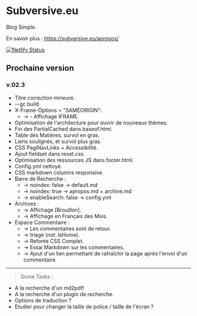 # Subversive.eu

Blog Simple.

En savoir plus :   <https://subversive.eu/apropos/>

[![Netlify Status](https://api.netlify.com/api/v1/badges/f6104326-809a-4b92-8914-4a7a34467c5c/deploy-status)](https://app.netlify.com/sites/subversive-eu-site/deploys)

## Prochaine version

### v.02.3

- Titre correction mineure.
- --gc build
- X-Frame-Options = "SAMEORIGIN":
  * -> - Affichage IFRAME.
- Optimisation de l'architecture pour ouvrir de nouveaux thèmes.
- Fin des PartialCached dans baseof.html.
- Table des Matières, survol en gras.
- Liens soulignés, et survol plus gras.
- CSS PagiNavLinks + Accessibilité.
- Ajout fieldset dans reset.css.
- Optimisation des ressources JS dans footer.html.
- Config.yml nettoyé.
- CSS markdown columns responsive.
- Barre de Recherche :
  * -> noindex: false -> default.md
  * -> noindex: true -> apropos.md + archive.md
  * -> enableSearch: false -> config.yml
- Archives :
  * -> Affichage [Brouillon].
  - -> Affichage en Français des Mois.
- Espace Commentaire :
  * -> Les commentaires sont de retour.
  * -> triage (not .IsHome).
  * -> Refonte CSS Complet.
  * -> Essai Markdown sur les commentaires.
  * -> Ajout d'un lien permettant de rafraîchir la page après l'envoi d'un commentaire.


---

<blockquote>Some Tasks :</blockquote>

- A la recherche d'un md2pdf!
- A la recherche d'un plugin de recherche.
- Options de traduction ?
- Etudier pour changer la taille de police / taille de l'écran ?
